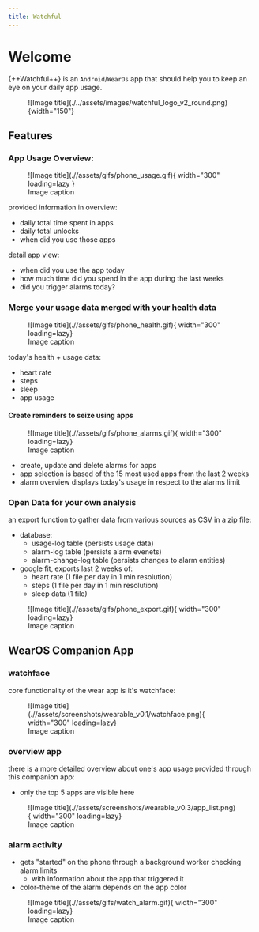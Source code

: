 ```yaml
---
title: Watchful
---
```


# Welcome

{++Watchful++} is an `Android`/`WearOs` app that should help you to keep an eye on your daily app usage.

<figure markdown>
![Image title](./../assets/images/watchful_logo_v2_round.png){width="150"}
</figure>

## Features

### App Usage Overview:

<figure markdown>
  ![Image title](.//assets/gifs/phone_usage.gif){ width="300" loading=lazy } 
  <figcaption>Image caption</figcaption>
</figure>

provided information in overview:

- daily total time spent in apps
- daily total unlocks
- when did you use those apps

detail app view:

- when did you use the app today
- how much time did you spend in the app during the last weeks
- did you trigger alarms today?

### Merge your usage data merged with your health data

<figure markdown>
![Image title](.//assets/gifs/phone_health.gif){  width="300" loading=lazy} 
  <figcaption>Image caption</figcaption>
</figure>

today's health + usage data:

- heart rate
- steps
- sleep
- app usage

#### Create reminders to seize using apps

<figure markdown>
![Image title](.//assets/gifs/phone_alarms.gif){  width="300" loading=lazy} 
  <figcaption>Image caption</figcaption>
</figure>

- create, update and delete alarms for apps
- app selection is based of the 15 most used apps from the last 2 weeks
- alarm overview displays today's usage in respect to the alarms limit

### Open Data for your own analysis

an export function to gather data from various sources as CSV in a zip file:

- database:
  - usage-log table (persists usage data)
  - alarm-log table (persists alarm evenets)
  - alarm-change-log table (persists changes to alarm entities)
- google fit, exports last 2 weeks of:
  - heart rate (1 file per day in 1 min resolution)
  - steps (1 file per day in 1 min resolution)
  - sleep data (1 file)

<figure markdown>
![Image title](.//assets/gifs/phone_export.gif){  width="300" loading=lazy} 
  <figcaption>Image caption</figcaption>
</figure>

## WearOS Companion App

### watchface

core functionality of the wear app is it's watchface:

<figure markdown>
![Image title](.//assets/screenshots/wearable_v0.1/watchface.png){  width="300" loading=lazy} 
  <figcaption>Image caption</figcaption>
</figure>

### overview app

there is a more detailed overview about one's app usage provided through this companion app:

- only the top 5 apps are visible here

<figure markdown>
![Image title](.//assets/screenshots/wearable_v0.3/app_list.png){  width="300" loading=lazy} 
  <figcaption>Image caption</figcaption>
</figure>

### alarm activity

- gets "started" on the phone through a background worker checking alarm limits
  - with information about the app that triggered it
- color-theme of the alarm depends on the app color

<figure markdown>
![Image title](.//assets/gifs/watch_alarm.gif){  width="300" loading=lazy} 
  <figcaption>Image caption</figcaption>
</figure>
